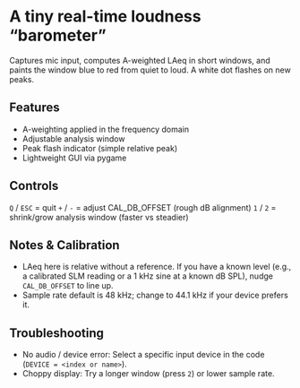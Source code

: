 # A tiny real-time loudness “barometer” 
Captures mic input, computes A-weighted LAeq in short windows, and paints the window blue to red from quiet to loud. A white dot flashes on new peaks.

## Features

- A-weighting applied in the frequency domain
- Adjustable analysis window
- Peak flash indicator (simple relative peak)
- Lightweight GUI via pygame

## Controls
`Q` / `ESC` = quit
`+` / `-` = adjust CAL_DB_OFFSET (rough dB alignment)
`1` / `2` = shrink/grow analysis window (faster vs steadier)


## Notes & Calibration
- LAeq here is relative without a reference. If you have a known level (e.g., a calibrated SLM reading or a 1 kHz sine at a known dB SPL), nudge `CAL_DB_OFFSET` to line up.
- Sample rate default is 48 kHz; change to 44.1 kHz if your device prefers it.

## Troubleshooting
- No audio / device error: Select a specific input device in the code (`DEVICE = <index or name>`).
- Choppy display: Try a longer window (press `2`) or lower sample rate.
